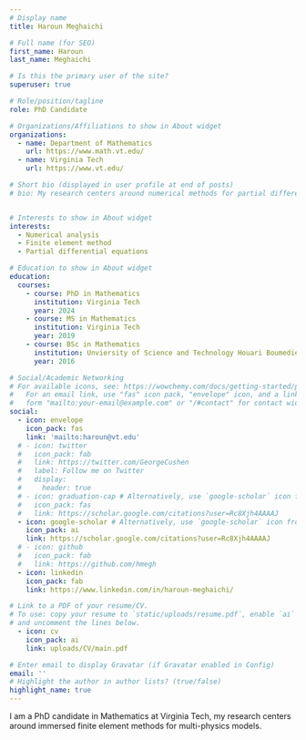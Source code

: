 ```yaml
---
# Display name
title: Haroun Meghaichi

# Full name (for SEO)
first_name: Haroun  
last_name: Meghaichi

# Is this the primary user of the site?
superuser: true

# Role/position/tagline
role: PhD Candidate

# Organizations/Affiliations to show in About widget
organizations:
  - name: Department of Mathematics
    url: https://www.math.vt.edu/
  - name: Virginia Tech
    url: https://www.vt.edu/

# Short bio (displayed in user profile at end of posts)
# bio: My research centers around numerical methods for partial differential equations that model phyical phenomena in heterogeneous media. 


# Interests to show in About widget
interests:
  - Numerical analysis 
  - Finite element method
  - Partial differential equations

# Education to show in About widget
education:
  courses:
    - course: PhD in Mathematics 
      institution: Virginia Tech
      year: 2024
    - course: MS in Mathematics
      institution: Virginia Tech
      year: 2019
    - course: BSc in Mathematics
      institution: Unviersity of Science and Technology Houari Boumediene
      year: 2016

# Social/Academic Networking
# For available icons, see: https://wowchemy.com/docs/getting-started/page-builder/#icons
#   For an email link, use "fas" icon pack, "envelope" icon, and a link in the
#   form "mailto:your-email@example.com" or "/#contact" for contact widget.
social:
  - icon: envelope
    icon_pack: fas
    link: 'mailto:haroun@vt.edu'
  # - icon: twitter
  #   icon_pack: fab
  #   link: https://twitter.com/GeorgeCushen
  #   label: Follow me on Twitter
  #   display:
  #     header: true
  # - icon: graduation-cap # Alternatively, use `google-scholar` icon from `ai` icon pack
  #   icon_pack: fas
  #   link: https://scholar.google.com/citations?user=Rc8Xjh4AAAAJ
  - icon: google-scholar # Alternatively, use `google-scholar` icon from `ai` icon pack
    icon_pack: ai
    link: https://scholar.google.com/citations?user=Rc8Xjh4AAAAJ
  # - icon: github
  #   icon_pack: fab
  #   link: https://github.com/hmegh
  - icon: linkedin
    icon_pack: fab
    link: https://www.linkedin.com/in/haroun-meghaichi/

# Link to a PDF of your resume/CV.
# To use: copy your resume to `static/uploads/resume.pdf`, enable `ai` icons in `params.yaml`,
# and uncomment the lines below.
  - icon: cv
    icon_pack: ai
    link: uploads/CV/main.pdf

# Enter email to display Gravatar (if Gravatar enabled in Config)
email: ''
# Highlight the author in author lists? (true/false)
highlight_name: true
---
```


I am a PhD candidate in Mathematics at Virginia Tech, my research centers around immersed finite element methods for multi-physics models. 

<!-- {{< icon name="download" pack="fas" >}} Download my {{< staticref "uploads/demo_resume.pdf" "newtab" >}}resumé{{< /staticref >}}. -->
